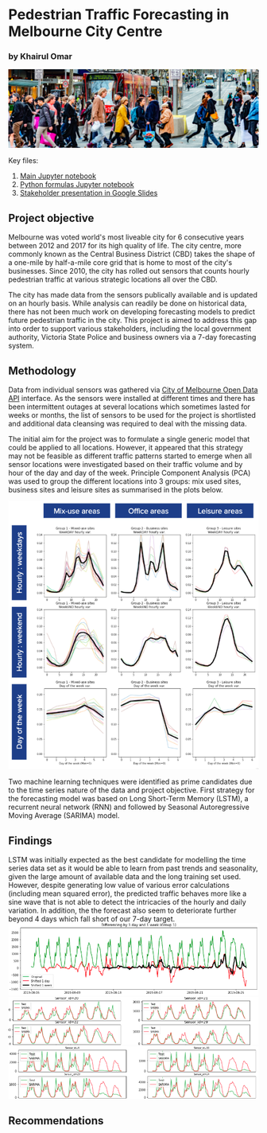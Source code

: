 # Pedestrian Traffic Forecasting in Melbourne City Centre
### by Khairul Omar

<img src="/images/pedestrians.png">

Key files:
1. <a href="https://github.com/khairulomar/Melbourne_pedestrian/blob/master/Melbourne_pedestrian.ipynb">Main Jupyter notebook</a>
2. <a href="https://github.com/khairulomar/Melbourne_pedestrian/blob/master/library.py">Python formulas Jupyter notebook</a>
1. <a href="https://docs.google.com/presentation/d/1mdEAQ9iz1uUEMc6Xku6apKgG_EvlaO9VxIGmaZn40FA/edit?usp=sharing">Stakeholder presentation in Google Slides</a>

## Project objective
Melbourne was voted world's most liveable city for 6 consecutive years between 2012 and 2017 for its high quality of life. The city centre, more commonly known as the Central Business District (CBD) takes the shape of a one-mile by half-a-mile core grid that is home to most of the city's businesses. Since 2010, the city has rolled out sensors that counts hourly pedestrian traffic at various strategic locations all over the CBD.
<p>
The city has made data from the sensors publically available and is updated on an hourly basis. While analysis can readily be done on historical data, there has not been much work on developing forecasting models to predict future pedestrian traffic in the city. This project is aimed to address this gap into order to support various stakeholders, including the local government authority, Victoria State Police and business owners via a 7-day forecasting system.

## Methodology
Data from individual sensors was gathered via <a href="https://dev.socrata.com/foundry/data.melbourne.vic.gov.au/b2ak-trbp"> City of Melbourne Open Data API</a> interface. As the sensors were installed at different times and there has been intermittent outages at several locations which sometimes lasted for weeks or months, the list of sensors to be used for the project is shortlisted and additional data cleansing was required to deal with the missing data.

The initial aim for the project was to formulate a single generic model that could be applied to all locations. However, it appeared that this strategy may not be feasible as different traffic patterns started to emerge when all sensor locations were investigated based on their traffic volume and by hour of the day and day of the week. Principle Component Analysis (PCA) was used to group the different locations into 3 groups: mix used sites, business sites and leisure sites as summarised in the plots below.

<img src="/images/EDA_groups.png">

Two machine learning techniques were identified as prime candidates due to the time series nature of the data and project objective. First strategy for the forecasting model was based on Long Short-Term Memory (LSTM), a recurrent neural network (RNN) and followed by Seasonal Autoregressive Moving Average (SARIMA) model.

## Findings
LSTM was initially expected as the best candidate for modelling the time series data set as it would be able to learn from past trends and seasonality, given the large amount of available data and the long training set used. However, despite generating low value of various error calculations (including mean squared error), the predicted traffic behaves more like a sine wave that is not able to detect the intricacies of the hourly and daily variation. In addition, the the forecast also seem to deteriorate further beyond 4 days which fall short of our 7-day target.
<img src="/images/SARIMA_differencing.png">
<img src="/images/SARIMA_group1.png">
<img src="/images/SARIMA_group2.png">

## Recommendations
